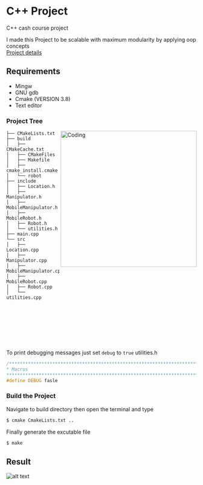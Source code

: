 # C++ Project
C++ cash course project <br>

I made this Project to be scalable with maximum modularity by applying oop concepts <br>
[Project details](https://github.com/A-Hanie/Cpp_Project/blob/main/media/C%2B%2B%20Project.pdf)
## Requirements
 - Mingw
 - GNU gdb  
 - Cmake (VERSION 3.8)
 - Text editor
 

### Project Tree

<img align="right" alt="Coding" width="360" src="https://github.com/A-Hanie/Cpp_Project/blob/main/media/classDiagram.png">

```
├── CMakeLists.txt
├── build
│   ├── CMakeCache.txt
│   ├── CMakeFiles
│   ├── Makefile
│   ├── cmake_install.cmake
│   └── robot
├── include
│   ├── Location.h
│   ├── Manipulator.h
│   ├── MobileManipulator.h
│   ├── MobileRobot.h
│   ├── Robot.h
│   └── utilities.h
├── main.cpp
└── src
│   ├── Location.cpp
│   ├── Manipulator.cpp
│   ├── MobileManipulator.cpp
│   ├── MobileRobot.cpp
│   ├── Robot.cpp
│   └── utilities.cpp
```




<br>
<br>
<br>
<br>
<br>
<br>



To print debugging messages just set ```debug``` to ```true```
utilities.h


```cpp
/******************************************************************************
* Macros
*******************************************************************************/
#define DEBUG fasle

```
### Build the Project  
Navigate to build directory then open the terminal and type 
``` bash
$ cmake CmakeLists.txt ..

```
Finally generate the excutable file

``` bash
$ make

```
## Result

![alt text](https://github.com/A-Hanie/Cpp_Project/blob/main/media/result.png?raw=true)
